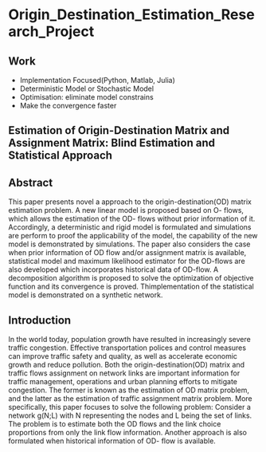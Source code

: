 # Origin_Destination_Estimation_Research_Project
## Work
*  Implementation Focused(Python, Matlab, Julia)
*  Deterministic Model or Stochastic Model
*  Optimisation: eliminate model constrains
*  Make the convergence faster  

## Estimation of Origin-Destination Matrix and Assignment Matrix: Blind Estimation and Statistical Approach
## Abstract
This paper presents novel a approach to the origin-destination(OD) matrix estimation problem.
A new linear model is proposed based on O- flows, which allows the estimation of the OD- flows
without prior information of it. Accordingly, a deterministic and rigid model is formulated and
simulations are perform to proof the applicability of the model, the capability of the new model
is demonstrated by simulations. The paper also considers the case when prior information of OD
flow and/or assignment matrix is available, statistical model and maximum likelihood estimator for
the OD-flows are also developed which incorporates historical data of OD-flow. A decomposition
algorithm is proposed to solve the optimization of objective function and its convergence is proved.
Thimplementation of the statistical model is demonstrated on a synthetic network.
## Introduction
In the world today, population growth have resulted in increasingly severe traffic congestion. Effective
transportation polices and control measures can improve traffic safety and quality, as well as accelerate
economic growth and reduce pollution. Both the origin-destination(OD) matrix and traffic flows
assignment on network links are important information for traffic management, operations and urban
planning efforts to mitigate congestion. The former is known as the estimation of OD matrix problem,
and the latter as the estimation of traffic assignment matrix problem.
More specifically, this paper focuses to solve the following problem: Consider a network g(N;L)
with N representing the nodes and L being the set of links. The problem is to estimate both the OD
flows and the link choice proportions from only the link flow information. Another approach is also
formulated when historical information of OD- flow is available.
